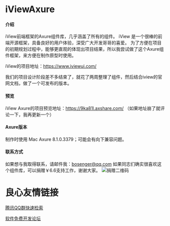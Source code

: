 # iViewAxure

#### 介绍
iView前端框架的Axure组件库，几乎涵盖了所有的组件。
iView 是一个很棒的前端开源框架，具备良好的用户体验，深受广大开发哥哥的喜爱。
为了方便在项目的初期规划过程中，能够更直观的体现出项目结果，所以我尝试做了这个Axure组件框架，来方便在制作原型时使用。

iView的项目地址：https://www.iviewui.com/

我们的项目设计阶段差不多结束了，就花了两周整理了组件，然后结合iview的官网文档，做了一个可发布的版本。


#### 预览
iView Axure的项目预览地址：https://9ka81l.axshare.com/
（如果地址崩了就评论一下，我再更新一个）

#### Axure版本
制作时使用 Mac Axure 8.1.0.3379；可能会有向下兼容问题。

#### 联系方式
如果想与我取得联系，请邮件我：bosenger@qq.com
如果同志们确实很喜欢这个组件库，可以捐赠￥6.6支持工作，谢谢大家。
![捐赠二维码](http://baozipmimg.oss-cn-beijing.aliyuncs.com/img/IMG_1274.JPG "捐赠二维码")


 # 良心友情链接

[腾讯QQ群快速检索](http://u.720life.cn/s/8cf73f7c)

[软件免费开发论坛](http://u.720life.cn/s/bbb01dc0)